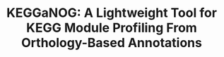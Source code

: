 ---
title: "KEGGaNOG: A Lightweight Tool for KEGG Module Profiling From Orthology-Based Annotations"
collection: publications
paperurl: 'https://onlinelibrary.wiley.com/doi/10.1002/mnfr.70269'
authors: '<b>Popov I.V.</b>, Chikindas M.L., Venema K., Ermakov A.M., Popov I.V.'
journal: 'Molecular Nutrition & Food Research'
year: 2025
doi: '[![DOI](https://img.shields.io/badge/DOI-10.1002%2Fmnfr.70269-blue)](https://doi.org/10.1002/mnfr.70269)'
---